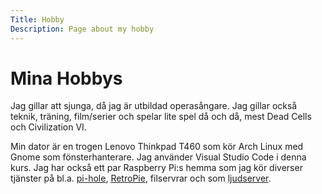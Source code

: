 ```yaml
---
Title: Hobby
Description: Page about my hobby
---
```


# Mina Hobbys

Jag gillar att sjunga, då jag är utbildad operasångare. Jag gillar också teknik, träning, film/serier och spelar lite spel då och då, mest Dead Cells och Civilization VI.

Min dator är en trogen Lenovo Thinkpad T460 som kör Arch Linux med Gnome som fönsterhanterare. Jag använder Visual Studio Code i denna kurs. Jag har också ett par Raspberry Pi:s hemma som jag kör diverser tjänster på bl.a. [pi-hole](https://pi-hole.net/), [RetroPie](https://retropie.org.uk/), filservrar och som [ljudserver](https://www.hifiberry.com/hifiberryos/).

<div class="icons">
<i class="fas fa-laptop"></i>
<i class="fab fa-linux"></i>
<i class="fab fa-raspberry-pi"></i>
<i class="fas fa-music"></i>
<i class="fas fa-film"></i>
</div>
